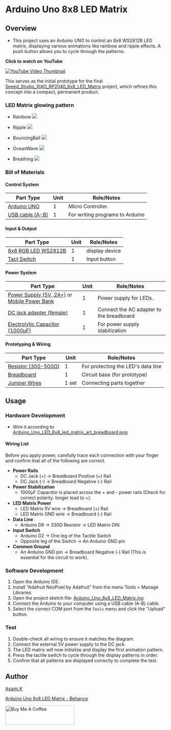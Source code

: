 # Arduino Uno 8x8 LED Matrix

## Overview

- This project uses an Arduino UNO to control an 8x8 WS2812B LED matrix, displaying various animations like rainbow and ripple effects. A push button allows you to cycle through the patterns.

**Click to watch on YouTube**

[![YouTube Video Thumbnail](https://i.ytimg.com/vi/6-BWVaQY8bo/hqdefault.jpg)](https://youtu.be/6-BWVaQY8bo?si=5ha3Cig4YXMKvDc2)


This serves as the initial prototype for the final [Seeed_Studio_XIAO_RP2040_8x8_LED_Matrix](https://github.com/asamiile/diy-electronics/tree/main/Seeed_Studio_XIAO_RP2040_8x8_LED_Matrix) project, which refines this concept into a compact, permanent product.


### LED Matrix glowing pattern

- Rainbow
![](https://mir-s3-cdn-cf.behance.net/project_modules/max_3840_webp/e68a6a229464473.68652fef57f01.jpg)

- Ripple
![](https://mir-s3-cdn-cf.behance.net/project_modules/max_3840_webp/3cc74e229464473.68652fef5b1e3.jpg)

- BouncingBall
![](https://mir-s3-cdn-cf.behance.net/project_modules/max_3840_webp/204169229464473.68652fef54ef1.jpg)

- OceanWave
![](https://mir-s3-cdn-cf.behance.net/project_modules/max_3840_webp/813954229464473.68652fef55609.jpg)

- Breathing
![](https://mir-s3-cdn-cf.behance.net/project_modules/max_3840_webp/7d1379229464473.68652fef57857.jpg)


### Bill of Materials

#### Control System

| Part Type                                  | Unit | Role/Notes                      |
| ------------------------------------------ | ---- | ------------------------------- |
| [Arduino UNO](https://amzn.to/44nRXEA)     | 1    | Micro Controller.               |
| [USB cable (A-B)](https://amzn.to/407P2xg) | 1    | For writing programs to Arduino |


#### Input & Output

| Part Type                                      | Unit | Role/Notes     |
| ---------------------------------------------- | ---- | -------------- |
| [8x8 RGB LED WS2812B](https://amzn.to/44cSo3p) | 1    | display device |
| [Tact Switch](https://amzn.to/3T0gNUF)         | 1    | Input button   |


#### Power System

| Part Type                                                                                         | Unit | Role/Notes                               |
| ------------------------------------------------------------------------------------------------- | ---- | ---------------------------------------- |
| [Power Supply (5V, 2A+)](https://amzn.to/4jZEIyu) or [Mobile Power Bank](https://amzn.to/449XEpG) | 1    | Power supply for LEDs.                   |
| [DC jack adapter (female)](https://amzn.to/3IdZI7k)                                               | 1    | Connect the AC adapter to the breadboard |
| [Electrolytic Capacitor (1000µF)](https://amzn.to/45ZOWLQ)                                        | 1    | For power supply stabilization           |


#### Prototyping & Wiring

| Part Type                                      | Unit  | Role/Notes                         |
| ---------------------------------------------- | ----- | ---------------------------------- |
| [Resistor (300-500Ω)](https://amzn.to/4kMejW2) | 1     | For protecting the LED's data line |
| [Breadboard](https://amzn.to/40bMzlk)          | 1     | Circuit base (for prototype)       |
| [Jumper Wires](https://amzn.to/45voWYC)        | 1 set | Connecting parts together          |


## Usage

### Hardware Development

-  Wire it according to [Arduino_Uno_LED_8x8_led_matrix_art_breadboard.png](https://github.com/asamiile/diy-electronics/blob/main/Arduino_Uno_8x8_LED_Matrix/diagrams/Fritzing/Arduino_Uno_LED_8x8_led_matrix_art_bb.png)


#### Wiring List

Before you apply power, carefully trace each connection with your finger and confirm that all of the following are correct.

- **Power Rails**
  - DC Jack (+) → Breadboard Positive (+) Rail
  - DC Jack (-) → Breadboard Negative (-) Rail
- **Power Stabilization**
  - 1000µF Capacitor is placed across the + and - power rails (Check for correct polarity: longer lead to +).
- **LED Matrix Power**
  - LED Matrix 5V wire → Breadboard (+) Rail
  - LED Matrix GND wire → Breadboard (-) Rail
- **Data Line**
  - Arduino D6 → 330Ω Resistor → LED Matrix DIN
- **Input Switch**
  - Arduino D2 → One leg of the Tactile Switch
  - Opposite leg of the Switch → An Arduino GND pin
- **Common Ground**
  - An Arduino GND pin → Breadboard Negative (-) Rail (This is essential for the circuit to work).


### Software Development

1. Open the Arduino IDE.
2. Install "Adafruit NeoPixel by Adafruit" from the menu Tools > Manage Libraries.
3. Open the project sketch file:  [Arduino_Uno_8x8_LED_Matrix.ino](https://github.com/asamiile/diy-electronics/blob/main/Arduino_Uno_8x8_LED_Matrix/sketch/Arduino_Uno_8x8_led_matrix/Arduino_Uno_8x8_led_matrix.ino)
4. Connect the Arduino to your computer using a USB cable (A-B) cable.
5. Select the correct COM port from the `Tools` menu and click the "Upload" button.


### Test

1. Double-check all wiring to ensure it matches the diagram.
2. Connect the external 5V power supply to the DC jack.
3. The LED matrix will now initialize and display the first animation pattern.
4. Press the tactile switch to cycle through the display patterns in order.
5. Confirm that all patterns are displayed correctly to complete the test.


## Author

[Asami.K](https://asami.tokyo/)

[Arduino Uno 8x8 LED Matrix - Behance](https://www.behance.net/gallery/229464473/Arduino-Uno-8x8-LED-Matrix)

<a href="https://www.buymeacoffee.com/asamiile" target="_blank"><img src="https://cdn.buymeacoffee.com/buttons/v2/default-yellow.png" alt="Buy Me A Coffee" style="height: 60px !important;width: 217px !important;" ></a>
